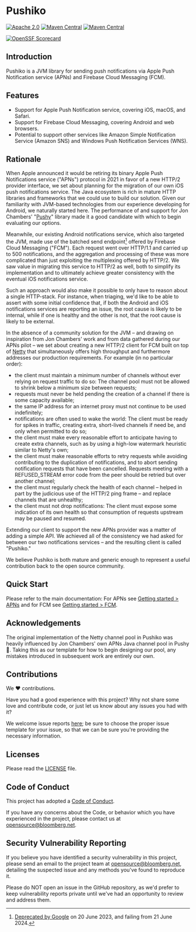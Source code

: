 # Pushiko

[![Apache 2.0](https://img.shields.io/badge/license-Apache%202-blue.svg)](LICENSE)
[![Maven Central](https://img.shields.io/maven-central/v/com.bloomberg/pushiko-apns.svg?labelColor=007AFF)](https://search.maven.org/artifact/com.bloomberg/pushiko-apns)
[![Maven Central](https://img.shields.io/maven-central/v/com.bloomberg/pushiko-fcm.svg?labelColor=A4C639)](https://search.maven.org/artifact/com.bloomberg/pushiko-fcm)

[![OpenSSF Scorecard](https://api.scorecard.dev/projects/github.com/bloomberg/pushiko/badge)](https://securityscorecards.dev/viewer/?uri=github.com/bloomberg/pushiko)

## Introduction

Pushiko is a JVM library for sending push notifications via Apple Push Notification service (APNs) and Firebase Cloud Messaging (FCM).

## Features

* Support for Apple Push Notification service, covering iOS, macOS, and Safari.
* Support for Firebase Cloud Messaging, covering Android and web browsers.
* Potential to support other services like Amazon Simple Notification Service (Amazon SNS) and Windows Push Notification Services (WNS).

## Rationale

When Apple announced it would be retiring its binary Apple Push Notifications service ("APNs") protocol in 2021 in favor of a new HTTP/2 provider interface, we set about planning for the migration of our own iOS push notifications service. The Java ecosystem is rich in mature HTTP libraries and frameworks that we could use to build our solution. Given our familiarity with JVM-based technologies from our experience developing for Android, we naturally started here. The performance of and support for Jon Chambers' "[Pushy](https://pushy-apns.org/)" library made it a good candidate with which to begin evaluating our options.

Meanwhile, our existing Android notifications service, which also targeted the JVM, made use of the batched send endpoint[^1] offered by Firebase Cloud Messaging ("FCM"). Each request went over HTTP/1.1 and carried up to 500 notifications, and the aggregation and processing of these was more complicated than just exploiting the multiplexing offered by HTTP/2. We saw value in migrating this service to HTTP/2 as well, both to simplify its implementation and to ultimately achieve greater consistency with the eventual iOS notifications service.

Such an approach would also make it possible to only have to reason about a single HTTP-stack. For instance, when triaging, we'd like to be able to assert with some initial confidence that, if both the Android and iOS notifications services are reporting an issue, the root cause is likely to be internal, while if one is healthy and the other is not, that the root cause is likely to be external.

In the absence of a community solution for the JVM – and drawing on inspiration from Jon Chambers' work and from data gathered during our APNs pilot – we set about creating a new HTTP/2 client for FCM built on top of [Netty](https://netty.io/) that simultaneously offers high throughput and furthermore addresses our production requirements. For example (in no particular order):

* the client must maintain a minimum number of channels without ever relying on request traffic to do so: The channel pool must not be allowed to shrink below a minimum size between requests;
* requests must never be held pending the creation of a channel if there is some capacity available;
* the same IP address for an internet proxy must not continue to be used indefinitely;
* notifications are often used to wake the world: The client must be ready for spikes in traffic, creating extra, short-lived channels if need be, and only when permitted to do so;
* the client must make every reasonable effort to anticipate having to create extra channels, such as by using a high-low watermark heuristic similar to Netty's own;
* the client must make reasonable efforts to retry requests while avoiding contributing to the duplication of notifications, and to abort sending notification requests that have been cancelled. Requests meeting with a REFUSED_STREAM error code from the peer should be retried but over another channel;
* the client must regularly check the health of each channel – helped in part by the judicious use of the HTTP/2 ping frame – and replace channels that are unhealthy;
* the client must not drop notifications: The client must expose some indication of its own health so that consumption of requests upstream may be paused and resumed.

Extending our client to support the new APNs provider was a matter of adding a simple API. We achieved all of the consistency we had asked for between our two notifications services – and the resulting client is called "Pushiko."

We believe Pushiko is both mature and generic enough to represent a useful contribution back to the open source community.

[^1]: [Deprecated by Google](https://firebase.google.com/support/faq#fcm-23-deprecation) on 20 June 2023, and failing from 21 June 2024.

## Quick Start

Please refer to the main documentation: For APNs see [Getting started > APNs](https://bloomberg.github.io/pushiko/getting_started_apns/) and for FCM see [Getting started > FCM](https://bloomberg.github.io/pushiko/getting_started_fcm/).

## Acknowledgements

The original implementation of the Netty channel pool in Pushiko was heavily influenced by Jon Chambers' own APNs Java channel pool in Pushy :bow:. Taking this as our template for how to begin designing our pool, any mistakes introduced in subsequent work are entirely our own.

## Contributions

We :heart: contributions.

Have you had a good experience with this project? Why not share some love and contribute code, or just let us know about any issues you had with it?

We welcome issue reports [here](../../issues); be sure to choose the proper issue template for your issue, so that we can be sure you're providing the necessary information.

## Licenses

Please read the [LICENSE](LICENSE) file.

## Code of Conduct

This project has adopted a [Code of Conduct](https://github.com/bloomberg/.github/blob/master/CODE_OF_CONDUCT.md).

If you have any concerns about the Code, or behavior which you have experienced in the project, please contact us at opensource@bloomberg.net.

## Security Vulnerability Reporting

If you believe you have identified a security vulnerability in this project, please send an email to the project team at opensource@bloomberg.net, detailing the suspected issue and any methods you've found to reproduce it.

Please do NOT open an issue in the GitHub repository, as we'd prefer to keep vulnerability reports private until we've had an opportunity to review and address them.

